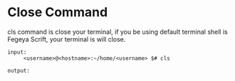 # Close Command

cls command is close your terminal, if you be using default terminal shell is Fegeya Scrift, your
terminal is will close.

```
input:
     <username>@<hostname>:~/home/<username> $# cls

output:
```
